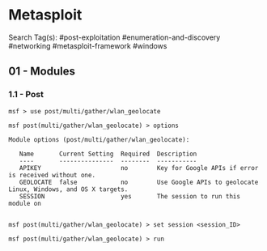 #  Metasploit

Search Tag(s): #post-exploitation #enumeration-and-discovery #networking #metasploit-framework #windows

## 01 - Modules

### 1.1 - Post

```
msf > use post/multi/gather/wlan_geolocate

msf post(multi/gather/wlan_geolocate) > options

Module options (post/multi/gather/wlan_geolocate):

   Name       Current Setting  Required  Description
   ----       ---------------  --------  -----------
   APIKEY                      no        Key for Google APIs if error is received without one.
   GEOLOCATE  false            no        Use Google APIs to geolocate Linux, Windows, and OS X targets.
   SESSION                     yes       The session to run this module on


msf post(multi/gather/wlan_geolocate) > set session <session_ID>

msf post(multi/gather/wlan_geolocate) > run
```